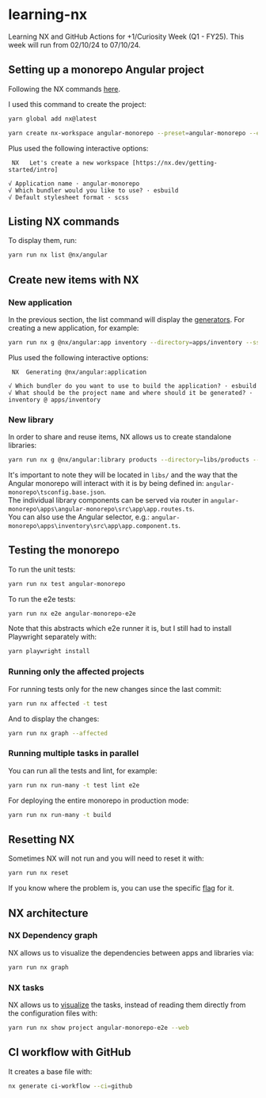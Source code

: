 # learning-nx

Learning NX and GitHub Actions for +1/Curiosity Week (Q1 - FY25). This week will run from 02/10/24 to 07/10/24.

## Setting up a monorepo Angular project

Following the NX commands [here](https://nx.dev/nx-api/nx/documents/create-nx-workspace).

I used this command to create the project:

```sh
yarn global add nx@latest
```

```sh
yarn create nx-workspace angular-monorepo --preset=angular-monorepo --e2eTestRunner=playwright --name=learning-nx --nxCloud=skip --skipGit=true --ssr=true --useGitHub=true --packageManager=yarn
```

Plus used the following interactive options:

```
 NX   Let's create a new workspace [https://nx.dev/getting-started/intro]

√ Application name · angular-monorepo
√ Which bundler would you like to use? · esbuild
√ Default stylesheet format · scss
```

## Listing NX commands

To display them, run:

```sh
yarn run nx list @nx/angular
```

## Create new items with NX

### New application

In the previous section, the list command will display the [generators](https://nx.dev/nx-api/nx/documents/generate).
For creating a new application, for example:

```sh
yarn run nx g @nx/angular:app inventory --directory=apps/inventory --ssr=true --dry-run
```

Plus used the following interactive options:

```
 NX  Generating @nx/angular:application

√ Which bundler do you want to use to build the application? · esbuild
√ What should be the project name and where should it be generated? · inventory @ apps/inventory
```

### New library

In order to share and reuse items, NX allows us to create standalone libraries:

```sh
yarn run nx g @nx/angular:library products --directory=libs/products --standalone --dry-run
```

It's important to note they will be located in `libs/` and the way that the Angular monorepo will interact with it is by being defined in: `angular-monorepo\tsconfig.base.json`.  
The individual library components can be served via router in `angular-monorepo\apps\angular-monorepo\src\app\app.routes.ts`.  
You can also use the Angular selector, e.g.: `angular-monorepo\apps\inventory\src\app\app.component.ts`.

## Testing the monorepo

To run the unit tests:

```sh
yarn run nx test angular-monorepo
```

To run the e2e tests:

```sh
yarn run nx e2e angular-monorepo-e2e
```

Note that this abstracts which e2e runner it is, but I still had to install Playwright separately with:

```sh
yarn playwright install
```

### Running only the affected projects

For running tests only for the new changes since the last commit:

```sh
yarn run nx affected -t test
```

And to display the changes:

```sh
yarn run nx graph --affected
```

### Running multiple tasks in parallel

You can run all the tests and lint, for example:

```sh
yarn run nx run-many -t test lint e2e
```

For deploying the entire monorepo in production mode:

```sh
yarn run nx run-many -t build
```

## Resetting NX

Sometimes NX will not run and you will need to reset it with:

```sh
yarn run nx reset
```

If you know where the problem is, you can use the specific [flag](https://nx.dev/nx-api/nx/documents/reset) for it.

## NX architecture

### NX Dependency graph

NX allows us to visualize the dependencies between apps and libraries via:

```sh
yarn run nx graph
```

### NX tasks

NX allows us to [visualize](https://nx.dev/nx-api/nx/documents/show) the tasks, instead of reading them directly from the configuration files with:

```sh
yarn run nx show project angular-monorepo-e2e --web
```

## CI workflow with GitHub

It creates a base file with:

```sh
nx generate ci-workflow --ci=github
```
